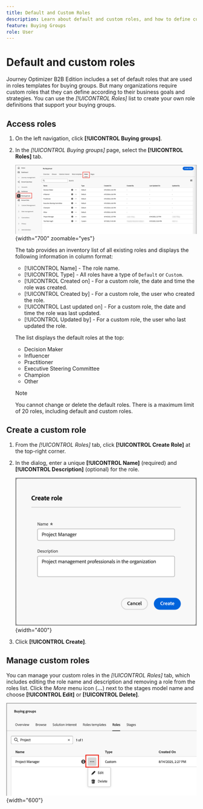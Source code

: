 ```yaml
---
title: Default and Custom Roles
description: Learn about default and custom roles, and how to define custom roles for use in buying group roles templates.
feature: Buying Groups
role: User
---
```

# Default and custom roles

Journey Optimizer B2B Edition includes a set of default roles that are used in roles templates for buying groups. But many organizations require custom roles that they can define according to their business goals and strategies. You can use the _[!UICONTROL Roles]_ list to create your own role definitions that support your buying groups.

## Access roles

1. On the left navigation, click **[!UICONTROL Buying groups]**.

1. In the _[!UICONTROL Buying groups]_ page, select the **[!UICONTROL Roles]** tab.

   ![Roles tab](./assets/roles-tab.png){width="700" zoomable="yes"}

   The tab provides an inventory list of all existing roles and displays the following information in column format:

   * [!UICONTROL Name] - The role name.
   * [!UICONTROL Type] - All roles have a type of `Default` or `Custom`.
   * [!UICONTROL Created on] - For a custom role, the date and time the role was created.
   * [!UICONTROL Created by] - For a custom role, the user who created the role.
   * [!UICONTROL Last updated on] - For a custom role, the date and time the role was last updated.
   * [!UICONTROL Updated by] - For a custom role, the user who last updated the role.

   The list displays the default roles at the top:

   * Decision Maker
   * Influencer
   * Practitioner
   * Executive Steering Committee
   * Champion
   * Other

   >[!NOTE]
   >
   >You cannot change or delete the default roles. There is a maximum limit of 20 roles, including default and custom roles.

## Create a custom role

1. From the _[!UICONTROL Roles]_ tab, click **[!UICONTROL Create Role]** at the top-right corner.

1. In the dialog, enter a unique **[!UICONTROL Name]** (required) and **[!UICONTROL Description]** (optional) for the role.

   ![Create Role dialog](./assets/roles-create-dialog.png){width="400"}

1. Click **[!UICONTROL Create]**.

## Manage custom roles

You can manage your custom roles in the _[!UICONTROL Roles]_ tab, which includes editing the role name and description and removing a role from the roles list. Click the _More_ menu icon (**...**) next to the stages model name and choose **[!UICONTROL Edit]** or **[!UICONTROL Delete]**.

![Edit or delete a custom role](./assets/roles-more-menu.png){width="600"}
